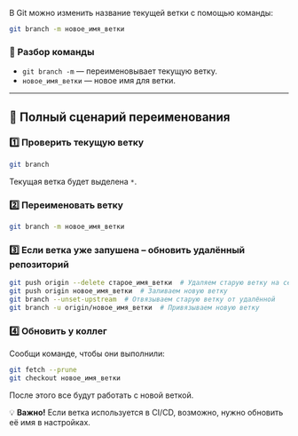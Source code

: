 В Git можно изменить название текущей ветки с помощью команды:

```sh
git branch -m новое_имя_ветки
```

### **🔹 Разбор команды**

- `git branch -m` — переименовывает текущую ветку.
- `новое_имя_ветки` — новое имя для ветки.

---

## **📌 Полный сценарий переименования**

### **1️⃣ Проверить текущую ветку**

```sh
git branch
```

Текущая ветка будет выделена `*`.

### **2️⃣ Переименовать ветку**

```sh
git branch -m новое_имя_ветки
```

### **3️⃣ Если ветка уже запушена – обновить удалённый репозиторий**

```sh
git push origin --delete старое_имя_ветки  # Удаляем старую ветку на сервере
git push origin новое_имя_ветки  # Заливаем новую ветку
git branch --unset-upstream  # Отвязываем старую ветку от удалённой
git branch -u origin/новое_имя_ветки  # Привязываем новую ветку
```

### **4️⃣ Обновить у коллег**

Сообщи команде, чтобы они выполнили:

```sh
git fetch --prune
git checkout новое_имя_ветки
```

После этого все будут работать с новой веткой.

💡 **Важно!** Если ветка используется в CI/CD, возможно, нужно обновить её имя в настройках.